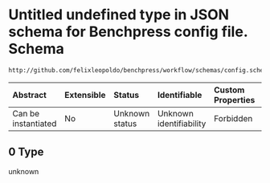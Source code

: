 # Untitled undefined type in JSON schema for Benchpress config file. Schema

```txt
http://github.com/felixleopoldo/benchpress/workflow/schemas/config.schema.json#/definitions/mcmc_heatmaps_item/examples/0
```



| Abstract            | Extensible | Status         | Identifiable            | Custom Properties | Additional Properties | Access Restrictions | Defined In                                                       |
| :------------------ | :--------- | :------------- | :---------------------- | :---------------- | :-------------------- | :------------------ | :--------------------------------------------------------------- |
| Can be instantiated | No         | Unknown status | Unknown identifiability | Forbidden         | Allowed               | none                | [config.schema.json*](config.schema.json "open original schema") |

## 0 Type

unknown
